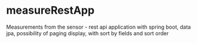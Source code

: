 # measureRestApp
Measurements from the sensor - rest api application with spring boot, data jpa, possibility of paging display, with sort by fields and sort order
